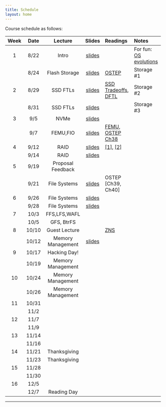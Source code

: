 ```yaml
---
title: Schedule
layout: home
---
```



Course schedule as follows:

| **Week** | **Date** | **Lecture**       | **Slides**                                                                                   | **Readings**                                                                                                                                                          | **Notes**
| :--:     | :--:     | :--:              | :--:                                                                                         | :----------                                                                                                                                                           | :---
| 1        | 8/22     | Intro             | [slides](https://drive.google.com/file/d/1QqzvsYbwKKn0X9Gl4YQRWBnnbM91CLcH/view?usp=sharing) |                                                                                                                                                                       | For fun: [OS evolutions](https://people.cs.rutgers.edu/~pxk/416/notes/01-intro.html) | Course logistics and OS introduction
|          | 8/24     | Flash Storage     | [slides](https://drive.google.com/file/d/1ZrqC1K8YXPuv-cY6WaSnlnFhDHH4jYM8/view?usp=sharing) | [OSTEP](https://pages.cs.wisc.edu/~remzi/OSTEP/file-ssd.pdf)                                                                                                          | Storage #1
| 2        | 8/29     | SSD FTLs          | [slides](https://drive.google.com/file/d/1FrDJ8fXTDoE2m4kV8xt1Y1_LkOTVpIW0/view?usp=sharing) | [SSD Tradeoffs](https://www.usenix.org/legacy/event/usenix08/tech/full_papers/agrawal/agrawal.pdf), [DFTL](https://www.cse.psu.edu/~buu1/papers/ps/dftl-asplos09.pdf) | Storage #2
|          | 8/31     | SSD FTLs          | [slides](https://drive.google.com/file/d/1QyQGA3rd0LU7ft6aqYGv_lwE54Yyeo4Z/view?usp=sharing) |                                                                                                                                                                       | Storage #3
| 3        | 9/5      | NVMe              | [slides](https://drive.google.com/file/d/1zNyqe5iD2fZrK4qhV77ppeWM2-BwBbBL/view?usp=sharing) |
|          | 9/7      | FEMU,FIO          | [slides](https://drive.google.com/file/d/1JrZqW1U3zrP36nItTUZlFpa3tE9KwD6F/view?usp=sharing) | [FEMU](https://www.usenix.org/system/files/conference/fast18/fast18-li.pdf), [OSTEP Ch38](https://pages.cs.wisc.edu/~remzi/OSTEP/file-raid.pdf)
| 4        | 9/12     | RAID              | [slides](https://drive.google.com/file/d/1jEOsiwkHIym7ANitTKQK1VjmKCw95Vmx/view?usp=sharing) | [[1]](https://www.cs.cmu.edu/~garth/RAIDpaper/Patterson88.pdf), [[2]](https://www.usenix.org/system/files/conference/fast16/fast16-papers-schroeder.pdf)
|          | 9/14     | RAID              | [slides](https://drive.google.com/file/d/1PkHxLe7L7_BmjnTPSoLWxz3bW-SEz3t4/view?usp=sharing)
| 5        | 9/19     | Proposal Feedback |
|          | 9/21     | File Systems      | [slides](https://drive.google.com/file/d/1gbHlhTn3GoMJYXmas0nKuYJH_1uTuneH/view?usp=sharing) | OSTEP [Ch39, Ch40]
| 6        | 9/26     | File Systems      | [slides](https://drive.google.com/file/d/1Crn3ii-0H3QZlRqTiEWzID_s6Jf7JbxX/view?usp=sharing)
|          | 9/28     | File Systems      | [slides](https://drive.google.com/file/d/1cv9-cuErVEIJFPWGFCq9Zu4m8ZYAqcg1/view?usp=sharing)
| 7        | 10/3     | FFS,LFS,WAFL      |
|          | 10/5     | GFS, BtrFS        |
| 8        | 10/10    | Guest Lecture     |                                                                                              | [ZNS](https://www.usenix.org/conference/atc21/presentation/bjorling)
|          | 10/12    | Memory Management | [slides](https://drive.google.com/file/d/1E5xvkLqNjMtYpgqxoOUxS1OvSeULl2AO/view?usp=sharing)
| 9        | 10/17    | Hacking Day!      |
|          | 10/19    | Memory Management |
| 10       | 10/24    | Memory Management |
|          | 10/26    | Memory Management |
| 11       | 10/31    |                   |
|          | 11/2     |                   |
| 12       | 11/7     |                   |
|          | 11/9     |                   |
| 13       | 11/14    |                   |
|          | 11/16    |                   |
| 14       | 11/21    | Thanksgiving      |
|          | 11/23    | Thanksgiving      |
| 15       | 11/28    |                   |
|          | 11/30    |                   |
| 16       | 12/5     |                   |
|          | 12/7     | Reading Day       |


----

